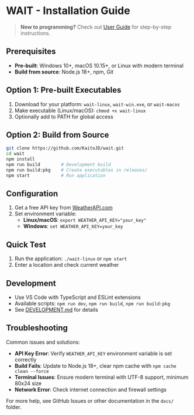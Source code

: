 # WAIT - Installation Guide

> **New to programming?** Check out [User Guide](USER_GUIDE.md) for step-by-step instructions.

## Prerequisites

- **Pre-built**: Windows 10+, macOS 10.15+, or Linux with modern terminal
- **Build from source**: Node.js 18+, npm, Git

## Option 1: Pre-built Executables

1. Download for your platform: `wait-linux`, `wait-win.exe`, or `wait-macos`
2. Make executable (Linux/macOS): `chmod +x wait-linux`
3. Optionally add to PATH for global access

## Option 2: Build from Source

```bash
git clone https://github.com/KaitoJD/wait.git
cd wait
npm install
npm run build        # Development build
npm run build:pkg    # Create executables in releases/
npm start            # Run application
```

## Configuration

1. Get a free API key from [WeatherAPI.com](https://www.weatherapi.com/)
2. Set environment variable:
   - **Linux/macOS**: `export WEATHER_API_KEY="your_key"`
   - **Windows**: `set WEATHER_API_KEY=your_key`

## Quick Test

1. Run the application: `./wait-linux` or `npm start`
2. Enter a location and check current weather

## Development

- Use VS Code with TypeScript and ESLint extensions
- Available scripts: `npm run dev`, `npm run build`, `npm run build:pkg`
- See [DEVELOPMENT.md](DEVELOPMENT.md) for details

## Troubleshooting

Common issues and solutions:

- **API Key Error**: Verify `WEATHER_API_KEY` environment variable is set correctly
- **Build Fails**: Update to Node.js 18+, clear npm cache with `npm cache clean --force`
- **Terminal Issues**: Ensure modern terminal with UTF-8 support, minimum 80x24 size
- **Network Error**: Check internet connection and firewall settings

For more help, see GitHub Issues or other documentation in the `docs/` folder.